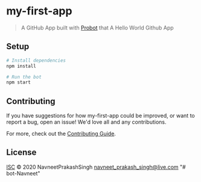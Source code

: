 # my-first-app

> A GitHub App built with [Probot](https://github.com/probot/probot) that A Hello World Github App

## Setup

```sh
# Install dependencies
npm install

# Run the bot
npm start
```

## Contributing

If you have suggestions for how my-first-app could be improved, or want to report a bug, open an issue! We'd love all and any contributions.

For more, check out the [Contributing Guide](CONTRIBUTING.md).

## License

[ISC](LICENSE) © 2020 NavneetPrakashSingh <navneet_prakash_singh@live.com>
"# bot-Navneet" 

